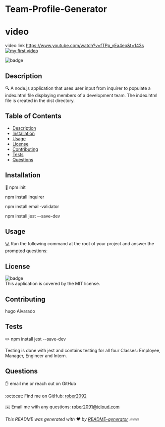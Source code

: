 # Team-Profile-Generator
# video 
 video link https://www.youtube.com/watch?v=fTPp_yEa4eo&t=143s
[![my first video ](https://img.youtube.com/vi/EkUx7TUQBRE/0.jpg)](https://www.youtube.com/watch?v=fTPp_yEa4eo&t=135s "my first video")

![badge](https://img.shields.io/badge/license-MIT-brightgreen)<br />
## Description
🔍 A node.js application that uses user input from inquirer to populate a index.html file displaying members of a development team. The index.html file is created in the dist directory.
## Table of Contents
- [Description](#description)
- [Installation](#installation)
- [Usage](#usage)
- [License](#license)
- [Contributing](#contributing)
- [Tests](#tests)
- [Questions](#questions)
## Installation
💾 npm init

npm install inquirer

npm install email-validator

npm install jest --save-dev
## Usage
💻 Run the following command at the root of your project and answer the prompted questions:


## License
![badge](https://img.shields.io/badge/license-MIT-brightgreen)
<br />
This application is covered by the MIT license. 
## Contributing
hugo Alvarado
## Tests
✏️ npm install jest --save-dev

Testing is done with jest and contains testing for all four Classes: Employee, Manager, Engineer and Intern.


## Questions
✋  email me or reach out on GitHub<br />
<br />
:octocat: Find me on GitHub: [rober2092](https://github.com/rober2092)<br />
<br />
✉️ Email me with any questions: rober2091@icloud.com<br /><br />
_This README was generated with ❤️ by [README-generator](https://github.com/Rober2092/Team-Profile-Generator) 🔥🔥🔥_
    
